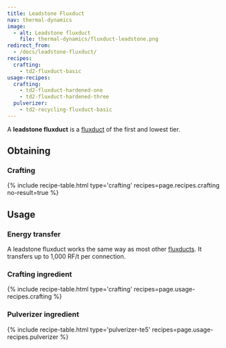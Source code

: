 ```yaml
---
title: Leadstone Fluxduct
nav: thermal-dynamics
image:
  - alt: Leadstone fluxduct
    file: thermal-dynamics/fluxduct-leadstone.png
redirect_from:
  - /docs/leadstone-fluxduct/
recipes:
  crafting:
    - td2-fluxduct-basic
usage-recipes:
  crafting:
    - td2-fluxduct-hardened-one
    - td2-fluxduct-hardened-three
  pulverizer:
    - td2-recycling-fluxduct-basic
---
```


A **leadstone fluxduct** is a [fluxduct](/docs/thermal-dynamics/fluxducts/) of the first and
lowest tier.


Obtaining
---------

### Crafting
{% include recipe-table.html type='crafting' recipes=page.recipes.crafting no-result=true %}


Usage
-----

### Energy transfer
A leadstone fluxduct works the same way as most other
[fluxducts](/docs/thermal-dynamics/fluxducts/). It transfers up to 1,000 RF/t per connection.

### Crafting ingredient
{% include recipe-table.html type='crafting' recipes=page.usage-recipes.crafting %}

### Pulverizer ingredient
{% include recipe-table.html type='pulverizer-te5' recipes=page.usage-recipes.pulverizer %}
